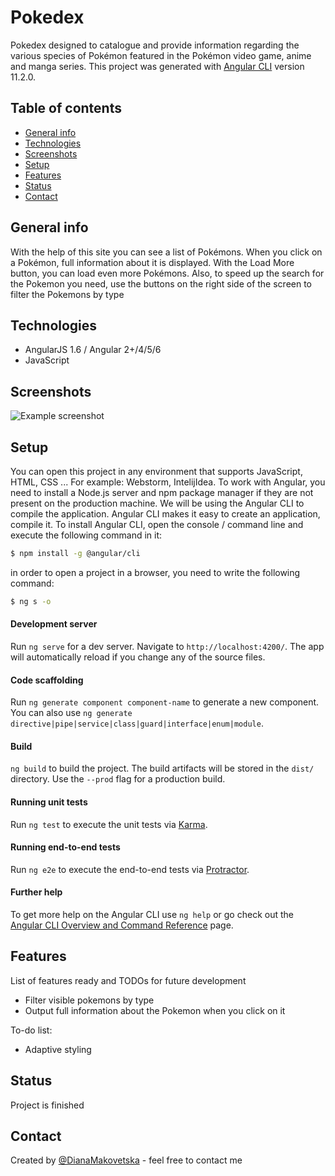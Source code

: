 # Pokedex
Pokedex designed to catalogue and provide information regarding the various species of Pokémon featured in the Pokémon video game, anime and manga series.
This project was generated with [Angular CLI](https://github.com/angular/angular-cli) version 11.2.0.

 ## Table of contents
* [General info](#general-info)
* [Technologies](#technologies)
* [Screenshots](#screenshots)
* [Setup](#setup)
* [Features](#features)
* [Status](#status)
* [Contact](#contact)

## General info
With the help of this site you can see a list of Pokémons. When you click on a Pokémon, full information about it is displayed. With the Load More button, you can load even more Pokémons. Also, to speed up the search for the Pokemon you need, use the buttons on the right side of the screen to filter the Pokemons by type
## Technologies
  - AngularJS 1.6 / Angular 2+/4/5/6
  - JavaScript
## Screenshots
![Example screenshot](./img/screenshot.png)
## Setup

You can open this project in any environment that supports JavaScript, HTML, CSS ... For example: Webstorm, IntelijIdea.
To work with Angular, you need to install a Node.js server and npm package manager if they are not present on the production machine.
We will be using the Angular CLI to compile the application. Angular CLI makes it easy to create an application, compile it.
To install Angular CLI, open the console / command line and execute the following command in it:

```sh
$ npm install -g @angular/cli
```

in order to open a project in a browser, you need to write the following command:

```sh
$ ng s -o
```
#### Development server

Run `ng serve` for a dev server. Navigate to `http://localhost:4200/`. The app will automatically reload if you change any of the source files.

#### Code scaffolding

Run `ng generate component component-name` to generate a new component. You can also use `ng generate directive|pipe|service|class|guard|interface|enum|module`.

#### Build

 `ng build` to build the project. The build artifacts will be stored in the `dist/` directory. Use the `--prod` flag for a production build.

#### Running unit tests

Run `ng test` to execute the unit tests via [Karma](https://karma-runner.github.io).

#### Running end-to-end tests

Run `ng e2e` to execute the end-to-end tests via [Protractor](http://www.protractortest.org/).

#### Further help

To get more help on the Angular CLI use `ng help` or go check out the [Angular CLI Overview and Command Reference](https://angular.io/cli) page.

## Features
List of features ready and TODOs for future development
* Filter visible pokemons by type
* Output full information about the Pokemon when you click on it

To-do list:
* Adaptive styling
## Status
Project is finished
## Contact
Created by [@DianaMakovetska](https://github.com/DianaMakovetskaya) - feel free to contact me






